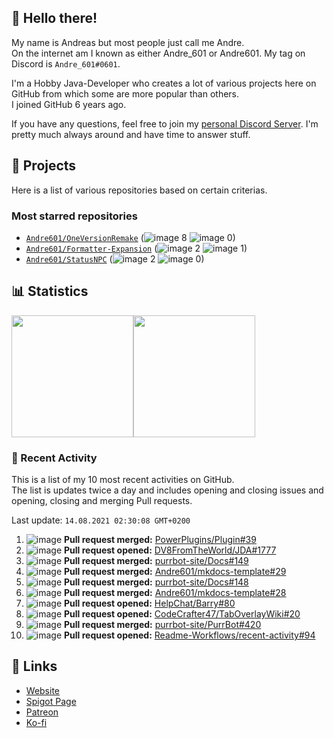 <!-- Links -->
[purr]: https://purrbot.site
[discord]: https://discord.gg/6dazXp6
[website]: https://andre601.ch
[spigot]: https://www.spigotmc.org/resources/authors/56829/
[patreon]: https://patreon.com/andre_601
[ko-fi]: https://ko-fi.com/andre_601

## 👋 Hello there!
My name is Andreas but most people just call me Andre.  
On the internet am I known as either Andre_601 or Andre601. My tag on Discord is `Andre_601#0601`.

I'm a Hobby Java-Developer who creates a lot of various projects here on GitHub from which some are more popular than others.  
I joined GitHub 6 years ago.

If you have any questions, feel free to join my [personal Discord Server][discord]. I'm pretty much always around and have time to answer stuff.

## 📁 Projects
Here is a list of various repositories based on certain criterias.

### Most starred repositories

- [`Andre601/OneVersionRemake`](https://github.com/Andre601/OneVersionRemake) (![image](https://cdn.jsdelivr.net/gh/Readme-Workflows/Readme-Icons@main/icons/octicons/StarredRepository.svg) 8 ![image](https://cdn.jsdelivr.net/gh/Readme-Workflows/Readme-Icons@main/icons/octicons/ForkedRepository.svg) 0)
- [`Andre601/Formatter-Expansion`](https://github.com/Andre601/Formatter-Expansion) (![image](https://cdn.jsdelivr.net/gh/Readme-Workflows/Readme-Icons@main/icons/octicons/StarredRepository.svg) 2 ![image](https://cdn.jsdelivr.net/gh/Readme-Workflows/Readme-Icons@main/icons/octicons/ForkedRepository.svg) 1)
- [`Andre601/StatusNPC`](https://github.com/Andre601/StatusNPC) (![image](https://cdn.jsdelivr.net/gh/Readme-Workflows/Readme-Icons@main/icons/octicons/StarredRepository.svg) 2 ![image](https://cdn.jsdelivr.net/gh/Readme-Workflows/Readme-Icons@main/icons/octicons/ForkedRepository.svg) 0)

## 📊 Statistics
<img height="195px" src="https://github-readme-stats.vercel.app/api?username=Andre601&show_icons=true&hide_rank=true&title_color=3498db&bg_color=ffffff00&text_color=718096&disable_animations=true"><img height="195px" src="https://github-readme-stats.vercel.app/api/top-langs?username=Andre601&layout=compact&title_color=3498db&bg_color=ffffff00&text_color=718096">

### 📜 Recent Activity
This is a list of my 10 most recent activities on GitHub.  
The list is updates twice a day and includes opening and closing issues and opening, closing and merging Pull requests.

<!--RECENT_ACTIVITY:last_update-->
Last update: `14.08.2021 02:30:08 GMT+0200`
<!--RECENT_ACTIVITY:last_update_end-->
<!--RECENT_ACTIVITY:start-->
1. ![image](https://cdn.jsdelivr.net/gh/Readme-Workflows/Readme-Icons@main/icons/octicons/PullRequestMerged.svg) **Pull request merged:** [PowerPlugins/Plugin#39](https://github.com/PowerPlugins/Plugin/pull/39)
2. ![image](https://cdn.jsdelivr.net/gh/Readme-Workflows/Readme-Icons@main/icons/octicons/PullRequestOpened.svg) **Pull request opened:** [DV8FromTheWorld/JDA#1777](https://github.com/DV8FromTheWorld/JDA/pull/1777)
3. ![image](https://cdn.jsdelivr.net/gh/Readme-Workflows/Readme-Icons@main/icons/octicons/PullRequestMerged.svg) **Pull request merged:** [purrbot-site/Docs#149](https://github.com/purrbot-site/Docs/pull/149)
4. ![image](https://cdn.jsdelivr.net/gh/Readme-Workflows/Readme-Icons@main/icons/octicons/PullRequestMerged.svg) **Pull request merged:** [Andre601/mkdocs-template#29](https://github.com/Andre601/mkdocs-template/pull/29)
5. ![image](https://cdn.jsdelivr.net/gh/Readme-Workflows/Readme-Icons@main/icons/octicons/PullRequestMerged.svg) **Pull request merged:** [purrbot-site/Docs#148](https://github.com/purrbot-site/Docs/pull/148)
6. ![image](https://cdn.jsdelivr.net/gh/Readme-Workflows/Readme-Icons@main/icons/octicons/PullRequestMerged.svg) **Pull request merged:** [Andre601/mkdocs-template#28](https://github.com/Andre601/mkdocs-template/pull/28)
7. ![image](https://cdn.jsdelivr.net/gh/Readme-Workflows/Readme-Icons@main/icons/octicons/PullRequestOpened.svg) **Pull request opened:** [HelpChat/Barry#80](https://github.com/HelpChat/Barry/pull/80)
8. ![image](https://cdn.jsdelivr.net/gh/Readme-Workflows/Readme-Icons@main/icons/octicons/PullRequestOpened.svg) **Pull request opened:** [CodeCrafter47/TabOverlayWiki#20](https://github.com/CodeCrafter47/TabOverlayWiki/pull/20)
9. ![image](https://cdn.jsdelivr.net/gh/Readme-Workflows/Readme-Icons@main/icons/octicons/PullRequestMerged.svg) **Pull request merged:** [purrbot-site/PurrBot#420](https://github.com/purrbot-site/PurrBot/pull/420)
10. ![image](https://cdn.jsdelivr.net/gh/Readme-Workflows/Readme-Icons@main/icons/octicons/PullRequestOpened.svg) **Pull request opened:** [Readme-Workflows/recent-activity#94](https://github.com/Readme-Workflows/recent-activity/pull/94)
<!--RECENT_ACTIVITY:end-->

## 🔗 Links
- [Website]
- [Spigot Page][spigot]
- [Patreon]
- [Ko-fi]
